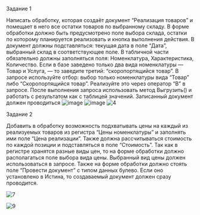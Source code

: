 Задание 1

Написать обработку, которая создаёт документ “Реализация товаров” и помещает в него все остатки товаров по выбранному складу.
В форме обработки должно быть предусмотрено поле выбора склада, остатки по которому планируется реализовать и кнопка выполнения действия.
В документ должны подставляться: текущая дата в поле “Дата”, выбранный склад в соответствующее поле. В табличной части обязательно должны заполняться поля: Номенклатура, Характеристика, Количество.
Если в базе заведено только два вида номенклатуры — Товар и Услуга, — то заведите третий: “скоропортящийся товар”. В запросе используйте отбор: выбор только номенклатуры вида “Товар” либо “Скоропортящийся товар”. Реализуйте это через оператор “В” в запросе.
После выполнения запроса использовать метод Выгрузить() и работать с результатом как с таблицей значений.
Записанный документ должен проводиться
![image](https://user-images.githubusercontent.com/104137750/233117891-54581512-83c0-4824-bafc-3595a6370531.png)
![image](https://user-images.githubusercontent.com/104137750/233118695-bfdc0138-8b4d-4170-bd60-9a3a3bca7bfc.png)
![4](https://user-images.githubusercontent.com/104137750/233119045-2165e606-ec1e-4888-8bf2-20caf3ad1604.png)


 

Задание 2

Добавить в обработку возможность подхватывать цены на каждый из реализуемых товаров из регистра “Цены номенклатуры” и заполнять ими поле “Цена реализации”. Также должна рассчитываться стоимость по каждой позиции и подставляться в поле “Стоимость”.
Так как в регистре хранятся разные виды цен, то на форме обработки должно располагаться поле выбора вида цены. Выбранный вид цены должен использоваться в запросе.
Также на форме обработки должно стоять поле “Провести документ” с типом данных булево. Если оно установлено в Истина, то создаваемый документ должен сразу проводится.

![7](https://user-images.githubusercontent.com/104137750/233119275-f2e4d03c-2947-45c3-8e0e-09172f7882f7.png)

![9](https://user-images.githubusercontent.com/104137750/233119353-bddb6f23-e58d-4391-8caf-062200d3e5db.png)
